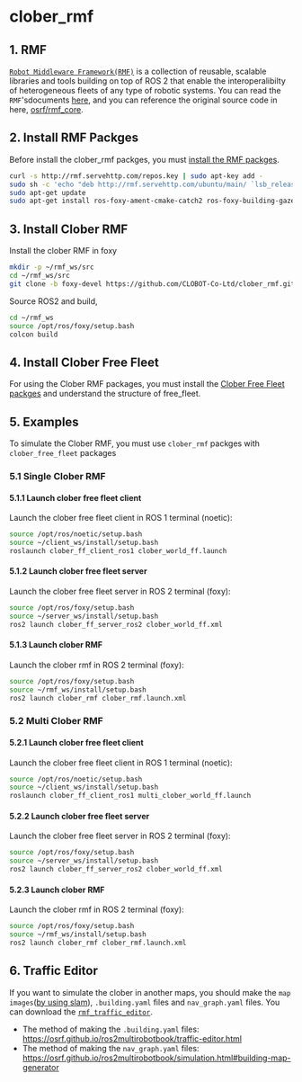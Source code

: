 # clober_rmf

## 1. RMF
[`Robot Middleware Framework(RMF)`](https://osrf.github.io/ros2multirobotbook/intro.html#so-what-is-rmf) is a collection of reusable, scalable libraries and tools building on top of ROS 2 that enable the interoperalibilty of heterogeneous fleets of any type of robotic systems. You can read the `RMF`'sdocuments [here](https://osrf.github.io/ros2multirobotbook/intro.html), and you can reference the original source code in here, [osrf/rmf_core](https://github.com/osrf/rmf_core).

## 2. Install RMF Packges

Before install the clober_rmf packges, you must [install the RMF packges](https://osrf.github.io/ros2multirobotbook/intro.html#setup-sources-and-installation-of-rmf).

```bash
curl -s http://rmf.servehttp.com/repos.key | sudo apt-key add -
sudo sh -c 'echo "deb http://rmf.servehttp.com/ubuntu/main/ `lsb_release -cs` main" > /etc/apt/sources.list.d/rmf.list'
sudo apt-get update
sudo apt-get install ros-foxy-ament-cmake-catch2 ros-foxy-building-gazebo-plugins ros-foxy-building-map-msgs ros-foxy-building-map-tools ros-foxy-rmf-cmake-uncrustify ros-foxy-rmf-dispenser-msgs ros-foxy-rmf-door-msgs ros-foxy-rmf-fleet-adapter ros-foxy-rmf-fleet-msgs ros-foxy-rmf-lift-msgs ros-foxy-rmf-task-msgs ros-foxy-rmf-traffic-msgs ros-foxy-rmf-traffic-ros2 ros-foxy-rmf-traffic ros-foxy-rmf-utils ros-foxy-traffic-editor
```

## 3. Install Clober RMF

Install the clober RMF in foxy
```bash
mkdir -p ~/rmf_ws/src
cd ~/rmf_ws/src
git clone -b foxy-devel https://github.com/CLOBOT-Co-Ltd/clober_rmf.git
```

Source ROS2 and build,
```bash
cd ~/rmf_ws
source /opt/ros/foxy/setup.bash
colcon build
```

## 4. Install Clober Free Fleet
For using the Clober RMF packages, you must install the [Clober Free Fleet packges](https://github.com/CLOBOT-Co-Ltd/clober_free_fleet) and understand the structure of free_fleet.

## 5. Examples

To simulate the Clober RMF, you must use `clober_rmf` packges with `clober_free_fleet` packages

### 5.1 Single Clober RMF

#### 5.1.1 Launch clober free fleet client

Launch the clober free fleet client in ROS 1 terminal (noetic):

```bash
source /opt/ros/noetic/setup.bash
source ~/client_ws/install/setup.bash
roslaunch clober_ff_client_ros1 clober_world_ff.launch
```

#### 5.1.2 Launch clober free fleet server

Launch the clober free fleet server in ROS 2 terminal (foxy):

```bash
source /opt/ros/foxy/setup.bash
source ~/server_ws/install/setup.bash
ros2 launch clober_ff_server_ros2 clober_world_ff.xml
```

#### 5.1.3 Launch clober RMF

Launch the clober rmf in ROS 2 terminal (foxy):

```bash
source /opt/ros/foxy/setup.bash
source ~/rmf_ws/install/setup.bash
ros2 launch clober_rmf clober_rmf.launch.xml
```

### 5.2 Multi Clober RMF

#### 5.2.1 Launch clober free fleet client

Launch the clober free fleet client in ROS 1 terminal (noetic):

```bash
source /opt/ros/noetic/setup.bash
source ~/client_ws/install/setup.bash
roslaunch clober_ff_client_ros1 multi_clober_world_ff.launch
```

#### 5.2.2 Launch clober free fleet server

Launch the clober free fleet server in ROS 2 terminal (foxy):

```bash
source /opt/ros/foxy/setup.bash
source ~/server_ws/install/setup.bash
ros2 launch clober_ff_server_ros2 clober_world_ff.xml
```

#### 5.2.3 Launch clober RMF

Launch the clober rmf in ROS 2 terminal (foxy):

```bash
source /opt/ros/foxy/setup.bash
source ~/rmf_ws/install/setup.bash
ros2 launch clober_rmf clober_rmf.launch.xml
```

## 6. Traffic Editor

If you want to simulate the clober in another maps, you should make the `map images`([by using slam](https://github.com/CLOBOT-Co-Ltd/clober)), `.building.yaml` files and `nav_graph.yaml` files.
You can download the [`rmf_traffic_editor`](https://github.com/open-rmf/rmf_traffic_editor/tree/main/rmf_traffic_editor).

* The method of making the `.building.yaml` files: https://osrf.github.io/ros2multirobotbook/traffic-editor.html
* The method of making the `nav_graph.yaml` files: https://osrf.github.io/ros2multirobotbook/simulation.html#building-map-generator

